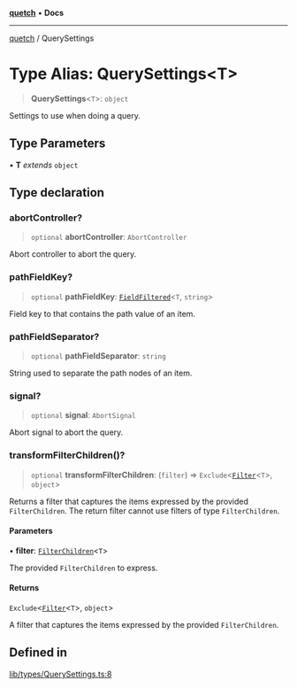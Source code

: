 [**quetch**](../README.md) • **Docs**

***

[quetch](../README.md) / QuerySettings

# Type Alias: QuerySettings\<T\>

> **QuerySettings**\<`T`\>: `object`

Settings to use when doing a query.

## Type Parameters

• **T** *extends* `object`

## Type declaration

### abortController?

> `optional` **abortController**: `AbortController`

Abort controller to abort the query.

### pathFieldKey?

> `optional` **pathFieldKey**: [`FieldFiltered`](FieldFiltered.md)\<`T`, `string`\>

Field key to that contains the path value of an item.

### pathFieldSeparator?

> `optional` **pathFieldSeparator**: `string`

String used to separate the path nodes of an item.

### signal?

> `optional` **signal**: `AbortSignal`

Abort signal to abort the query.

### transformFilterChildren()?

> `optional` **transformFilterChildren**: (`filter`) => `Exclude`\<[`Filter`](Filter.md)\<`T`\>, `object`\>

Returns a filter that captures the items expressed by the provided `FilterChildren`. The return filter cannot use filters of type `FilterChildren`.

#### Parameters

• **filter**: [`FilterChildren`](FilterChildren.md)\<`T`\>

The provided `FilterChildren` to express.

#### Returns

`Exclude`\<[`Filter`](Filter.md)\<`T`\>, `object`\>

A filter that captures the items expressed by the provided `FilterChildren`.

## Defined in

[lib/types/QuerySettings.ts:8](https://github.com/nevoland/quetch/blob/b70842cb9761fe7c217edef26e0fbc90449abccb/lib/types/QuerySettings.ts#L8)
